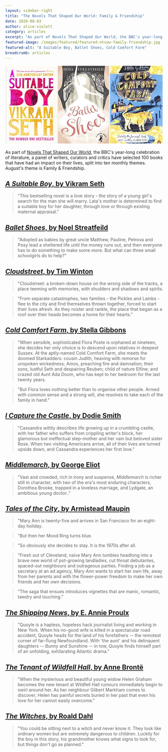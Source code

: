 ```yaml
---
layout: sidebar-right
title: "The Novels That Shaped Our World: Family & Friendship"
date: 2020-08-03
author: alice-violett
category: articles
excerpt: "As part of Novels That Shaped Our World, the BBC's year-long celebration of literature, a panel of writers, curators and critics have selected 100 books that have had an impact on their lives, split into ten monthly themes. August's theme is Family & Friendship."
featured-image: /images/featured/featured-ntsow-family-friendship.jpg
featured-alt: "A Suitable Boy, Ballet Shoes, Cold Comfort Farm"
breadcrumb: articles
---
```


![A Suitable Boy, Ballet Shoes, Cold Comfort Farm](/images/featured/featured-ntsow-family-friendship.jpg)

As part of [Novels That Shaped Our World](https://www.bbc.co.uk/programmes/articles/494P41NCbVYHlY319VwGbxp/explore-the-list-of-100-novels-that-shaped-our-world), the BBC's year-long celebration of literature, a panel of writers, curators and critics have selected 100 books that have had an impact on their lives, split into ten monthly themes. August's theme is Family & Friendship.

## [<cite>A Suitable Boy</cite>, by Vikram Seth](https://suffolk.spydus.co.uk/cgi-bin/spydus.exe/ENQ/OPAC/BIBENQ?BRN=2123178)

> "This bestselling novel is a love story - the story of a young girl's search for the man she will marry. Lata's mother is determined to find a suitable boy for her daughter, through love or through existing maternal appraisal."

## [<cite>Ballet Shoes</cite>, by Noel Streatfeild](https://suffolk.spydus.co.uk/cgi-bin/spydus.exe/ENQ/OPAC/BIBENQ?BRN=1790413)

> "Adopted as babies by great uncle Matthew, Pauline, Petrova and Posy lead a sheltered life until the money runs out, and then everyone has to do something to make some more. But what can three small schoolgirls do to help?"

## [<cite>Cloudstreet</cite>, by Tim Winton](https://suffolk.spydus.co.uk/cgi-bin/spydus.exe/ENQ/OPAC/BIBENQ?BRN=1693169)

> "Cloudstreet: a broken-down house on the wrong side of the tracks, a place teeming with memories, with shudders and shadows and spirits.

> "From separate catastrophes, two families - the Pickles and Lambs - flee to the city and find themselves thrown together, forced to start their lives afresh. As they roister and rankle, the place that began as a roof over their heads becomes a home for their hearts."

## [<cite>Cold Comfort Farm</cite>, by Stella Gibbons](https://suffolk.spydus.co.uk/cgi-bin/spydus.exe/ENQ/OPAC/BIBENQ?BRN=318368)

> "When sensible, sophisticated Flora Poste is orphaned at nineteen, she decides her only choice is to descend upon relatives in deepest Sussex. At the aptly-named Cold Comfort Farm, she meets the doomed Starkadders: cousin Judith, heaving with remorse for unspoken wickedness; Amos, preaching fire and damnation; their sons, lustful Seth and despairing Reuben; child of nature Elfine; and crazed old Aunt Ada Doom, who has kept to her bedroom for the last twenty years.

> "But Flora loves nothing better than to organise other people. Armed with common sense and a strong will, she resolves to take each of the family in hand."

## [<cite>I Capture the Castle</cite>, by Dodie Smith](https://suffolk.spydus.co.uk/cgi-bin/spydus.exe/ENQ/OPAC/BIBENQ?BRN=2006878)

> "Cassandra wittily describes life growing up in a crumbling castle, with her father who suffers from crippling writer's block, her glamorous but ineffectual step-mother and her vain but beloved sister Rose. When two visiting Americans arrive, all of their lives are turned upside down, and Cassandra experiences her first love."

## [<cite>Middlemarch</cite>, by George Eliot](https://suffolk.spydus.co.uk/cgi-bin/spydus.exe/ENQ/OPAC/BIBENQ?BRN=1532715)

> "Vast and crowded, rich in irony and suspense, <cite>Middlemarch</cite> is richer still in character, with two of the era's most enduring characters, Dorothea Brooke, trapped in a loveless marriage, and Lydgate, an ambitious young doctor.."

## [<cite>Tales of the City</cite>, by Armistead Maupin](https://suffolk.spydus.co.uk/cgi-bin/spydus.exe/ENQ/OPAC/BIBENQ?BRN=109977)

> "Mary Ann is twenty-five and arrives in San Francisco for an eight-day holiday.

> "But then her Mood Ring turns blue.

> "So obviously she decides to stay. It is the 1970s after all.

> "Fresh out of Cleveland, naive Mary Ann tumbles headlong into a brave new world of pot-growing landladies, cut throat debutantes, spaced-out neighbours and outrageous parties. Finding a job as a secretary at an ad agency, Mary Ann wants to start her own life, away from her parents and with the flower-power freedom to make her own friends and her own decisions.

> "The saga that ensues introduces vignettes that are manic, romantic, tawdry and touching."

## [<cite>The Shipping News</cite>, by E. Annie Proulx](https://suffolk.spydus.co.uk/cgi-bin/spydus.exe/ENQ/OPAC/BIBENQ?BRN=2532896)

> "Quoyle is a hapless, hopeless hack journalist living and working in New York. When his no-good wife is killed in a spectacular road accident, Quoyle heads for the land of his forefathers -- the remotest corner of far-flung Newfoundland. With 'the aunt' and his delinquent daughters -- Bunny and Sunshine -- in tow, Quoyle finds himself part of an unfolding, exhilarating Atlantic drama."

## [<cite>The Tenant of Wildfell Hall</cite>, by Anne Brontë](https://suffolk.spydus.co.uk/cgi-bin/spydus.exe/ENQ/OPAC/BIBENQ?BRN=241203)

> "When the mysterious and beautiful young widow Helen Graham becomes the new tenant at Wildfell Hall rumours immediately begin to swirl around her. As her neighbour Gilbert Markham comes to discover, Helen has painful secrets buried in her past that even his love for her cannot easily overcome."

## [<cite>The Witches</cite>, by Roald Dahl](https://suffolk.spydus.co.uk/cgi-bin/spydus.exe/ENQ/OPAC/BIBENQ?BRN=1926613)

> "You could be sitting next to a witch and never know it. They look like ordinary women but are extremely dangerous to children. Luckily for the boy in this story, his grandmother knows what signs to look for, but things don't go as planned."
